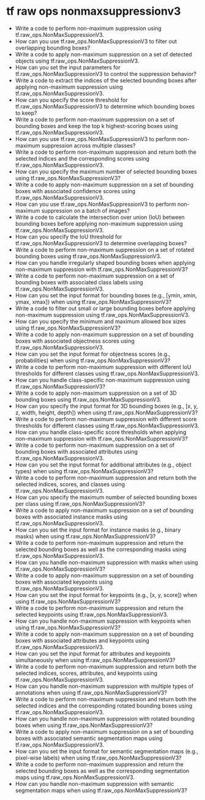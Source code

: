# tf raw ops nonmaxsuppressionv3

- Write a code to perform non-maximum suppression using tf.raw_ops.NonMaxSuppressionV3.
- How can you use tf.raw_ops.NonMaxSuppressionV3 to filter out overlapping bounding boxes?
- Write a code to apply non-maximum suppression on a set of detected objects using tf.raw_ops.NonMaxSuppressionV3.
- How can you set the input parameters for tf.raw_ops.NonMaxSuppressionV3 to control the suppression behavior?
- Write a code to extract the indices of the selected bounding boxes after applying non-maximum suppression using tf.raw_ops.NonMaxSuppressionV3.
- How can you specify the score threshold for tf.raw_ops.NonMaxSuppressionV3 to determine which bounding boxes to keep?
- Write a code to perform non-maximum suppression on a set of bounding boxes and keep the top k highest-scoring boxes using tf.raw_ops.NonMaxSuppressionV3.
- How can you use tf.raw_ops.NonMaxSuppressionV3 to perform non-maximum suppression across multiple classes?
- Write a code to perform non-maximum suppression and return both the selected indices and the corresponding scores using tf.raw_ops.NonMaxSuppressionV3.
- How can you specify the maximum number of selected bounding boxes using tf.raw_ops.NonMaxSuppressionV3?
- Write a code to apply non-maximum suppression on a set of bounding boxes with associated confidence scores using tf.raw_ops.NonMaxSuppressionV3.
- How can you use tf.raw_ops.NonMaxSuppressionV3 to perform non-maximum suppression on a batch of images?
- Write a code to calculate the intersection over union (IoU) between bounding boxes before applying non-maximum suppression using tf.raw_ops.NonMaxSuppressionV3.
- How can you specify the IoU threshold for tf.raw_ops.NonMaxSuppressionV3 to determine overlapping boxes?
- Write a code to perform non-maximum suppression on a set of rotated bounding boxes using tf.raw_ops.NonMaxSuppressionV3.
- How can you handle irregularly shaped bounding boxes when applying non-maximum suppression with tf.raw_ops.NonMaxSuppressionV3?
- Write a code to perform non-maximum suppression on a set of bounding boxes with associated class labels using tf.raw_ops.NonMaxSuppressionV3.
- How can you set the input format for bounding boxes (e.g., [ymin, xmin, ymax, xmax]) when using tf.raw_ops.NonMaxSuppressionV3?
- Write a code to filter out small or large bounding boxes before applying non-maximum suppression using tf.raw_ops.NonMaxSuppressionV3.
- How can you specify the minimum and maximum allowed box sizes using tf.raw_ops.NonMaxSuppressionV3?
- Write a code to apply non-maximum suppression on a set of bounding boxes with associated objectness scores using tf.raw_ops.NonMaxSuppressionV3.
- How can you set the input format for objectness scores (e.g., probabilities) when using tf.raw_ops.NonMaxSuppressionV3?
- Write a code to perform non-maximum suppression with different IoU thresholds for different classes using tf.raw_ops.NonMaxSuppressionV3.
- How can you handle class-specific non-maximum suppression using tf.raw_ops.NonMaxSuppressionV3?
- Write a code to apply non-maximum suppression on a set of 3D bounding boxes using tf.raw_ops.NonMaxSuppressionV3.
- How can you specify the input format for 3D bounding boxes (e.g., [x, y, z, width, height, depth]) when using tf.raw_ops.NonMaxSuppressionV3?
- Write a code to perform non-maximum suppression with different score thresholds for different classes using tf.raw_ops.NonMaxSuppressionV3.
- How can you handle class-specific score thresholds when applying non-maximum suppression with tf.raw_ops.NonMaxSuppressionV3?
- Write a code to perform non-maximum suppression on a set of bounding boxes with associated attributes using tf.raw_ops.NonMaxSuppressionV3.
- How can you set the input format for additional attributes (e.g., object types) when using tf.raw_ops.NonMaxSuppressionV3?
- Write a code to perform non-maximum suppression and return both the selected indices, scores, and classes using tf.raw_ops.NonMaxSuppressionV3.
- How can you specify the maximum number of selected bounding boxes per class using tf.raw_ops.NonMaxSuppressionV3?
- Write a code to apply non-maximum suppression on a set of bounding boxes with associated instance masks using tf.raw_ops.NonMaxSuppressionV3.
- How can you set the input format for instance masks (e.g., binary masks) when using tf.raw_ops.NonMaxSuppressionV3?
- Write a code to perform non-maximum suppression and return the selected bounding boxes as well as the corresponding masks using tf.raw_ops.NonMaxSuppressionV3.
- How can you handle non-maximum suppression with masks when using tf.raw_ops.NonMaxSuppressionV3?
- Write a code to apply non-maximum suppression on a set of bounding boxes with associated keypoints using tf.raw_ops.NonMaxSuppressionV3.
- How can you set the input format for keypoints (e.g., [x, y, score]) when using tf.raw_ops.NonMaxSuppressionV3?
- Write a code to perform non-maximum suppression and return the selected keypoints using tf.raw_ops.NonMaxSuppressionV3.
- How can you handle non-maximum suppression with keypoints when using tf.raw_ops.NonMaxSuppressionV3?
- Write a code to apply non-maximum suppression on a set of bounding boxes with associated attributes and keypoints using tf.raw_ops.NonMaxSuppressionV3.
- How can you set the input format for attributes and keypoints simultaneously when using tf.raw_ops.NonMaxSuppressionV3?
- Write a code to perform non-maximum suppression and return both the selected indices, scores, attributes, and keypoints using tf.raw_ops.NonMaxSuppressionV3.
- How can you handle non-maximum suppression with multiple types of annotations when using tf.raw_ops.NonMaxSuppressionV3?
- Write a code to perform non-maximum suppression and return both the selected indices and the corresponding rotated bounding boxes using tf.raw_ops.NonMaxSuppressionV3.
- How can you handle non-maximum suppression with rotated bounding boxes when using tf.raw_ops.NonMaxSuppressionV3?
- Write a code to apply non-maximum suppression on a set of bounding boxes with associated semantic segmentation maps using tf.raw_ops.NonMaxSuppressionV3.
- How can you set the input format for semantic segmentation maps (e.g., pixel-wise labels) when using tf.raw_ops.NonMaxSuppressionV3?
- Write a code to perform non-maximum suppression and return the selected bounding boxes as well as the corresponding segmentation maps using tf.raw_ops.NonMaxSuppressionV3.
- How can you handle non-maximum suppression with semantic segmentation maps when using tf.raw_ops.NonMaxSuppressionV3?
